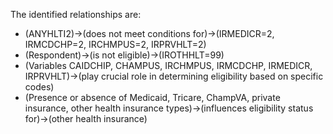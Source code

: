 The identified relationships are:
- (ANYHLTI2)->(does not meet conditions for)->(IRMEDICR=2, IRMCDCHP=2, IRCHMPUS=2, IRPRVHLT=2)
- (Respondent)->(is not eligible)->(IROTHHLT=99)
- (Variables CAIDCHIP, CHAMPUS, IRCHMPUS, IRMCDCHP, IRMEDICR, IRPRVHLT)->(play crucial role in determining eligibility based on specific codes)
- (Presence or absence of Medicaid, Tricare, ChampVA, private insurance, other health insurance types)->(influences eligibility status for)->(other health insurance)